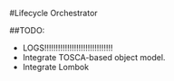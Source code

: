 #Lifecycle Orchestrator

##TODO:
- LOGS!!!!!!!!!!!!!!!!!!!!!!!!!!!!!!
- Integrate TOSCA-based object model.
- Integrate Lombok